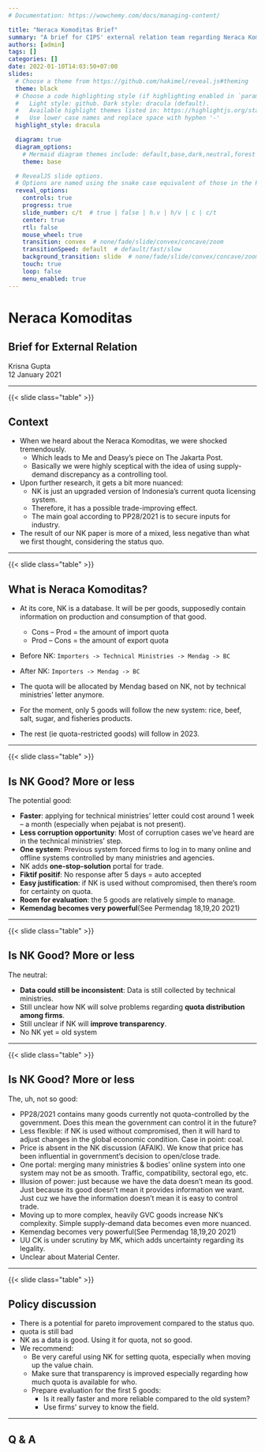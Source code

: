 ```yaml
---
# Documentation: https://wowchemy.com/docs/managing-content/

title: "Neraca Komoditas Brief"
summary: "A brief for CIPS' external relation team regarding Neraca Komoditas"
authors: [admin]
tags: []
categories: []
date: 2022-01-10T14:03:50+07:00
slides:
  # Choose a theme from https://github.com/hakimel/reveal.js#theming
  theme: black
  # Choose a code highlighting style (if highlighting enabled in `params.toml`)
  #   Light style: github. Dark style: dracula (default).
  #   Available highlight themes listed in: https://highlightjs.org/static/demo/
  #   Use lower case names and replace space with hyphen '-'
  highlight_style: dracula

  diagram: true
  diagram_options:
    # Mermaid diagram themes include: default,base,dark,neutral,forest
    theme: base

  # RevealJS slide options.
  # Options are named using the snake case equivalent of those in the RevealJS docs.
  reveal_options:
    controls: true
    progress: true
    slide_number: c/t  # true | false | h.v | h/v | c | c/t
    center: true
    rtl: false
    mouse_wheel: true
    transition: convex  # none/fade/slide/convex/concave/zoom
    transitionSpeed: default  # default/fast/slow
    background_transition: slide  # none/fade/slide/convex/concave/zoom
    touch: true
    loop: false
    menu_enabled: true
---
```


# Neraca Komoditas

## Brief for External Relation

Krisna Gupta  
12 January 2021

---

{{< slide class="table" >}}

## Context

- When we heard about the Neraca Komoditas, we were shocked tremendously.
  - Which leads to Me and Deasy’s piece on The Jakarta Post.
  - Basically we were highly sceptical with the idea of using supply-demand discrepancy as a controlling tool.
- Upon further research, it gets a bit more nuanced:
  - NK is just an upgraded version of Indonesia’s current quota licensing system.
  - Therefore, it has a possible trade-improving effect.
  - The main goal according to PP28/2021 is to secure inputs for industry.
- The result of our NK paper is more of a mixed, less negative than what we first thought, considering the status quo.

---

{{< slide class="table" >}}

## What is Neraca Komoditas?

- At its core, NK is a database. It will be per goods, supposedly contain information on production and consumption of that good.
  - Cons – Prod = the amount of import quota
  - Prod – Cons = the amount of export quota

- Before NK:
`Importers -> Technical Ministries -> Mendag -> BC`
- After NK:
`Importers -> Mendag -> BC`

- The quota will be allocated by Mendag based on NK, not by technical ministries’ letter anymore.
- For the moment, only 5 goods will follow the new system: rice, beef, salt, sugar, and fisheries products.
- The rest (ie quota-restricted goods) will follow in 2023.

---

{{< slide class="table" >}}

## Is NK Good? More or less

The potential good:
- **Faster**: applying for technical ministries’ letter could cost around 1 week – a month (especially when pejabat is not present).
- **Less corruption opportunity**: Most of corruption cases we’ve heard are in the technical ministries’ step.
- **One system**: Previous system forced firms to log in to many online and offline systems controlled by many ministries and agencies.
- NK adds **one-stop-solution** portal for trade.
- **Fiktif positif**: No response after 5 days = auto accepted
- **Easy justification**: if NK is used without compromised, then there’s room for certainty on quota.
- **Room for evaluation**: the 5 goods are relatively simple to manage.
- **Kemendag becomes very powerful**(See Permendag 18,19,20 2021)

---

{{< slide class="table" >}}

## Is NK Good? More or less

The neutral:
- **Data could still be inconsistent**: Data is still collected by technical ministries.
- Still unclear how NK will solve problems regarding **quota distribution among firms**.
- Still unclear if NK will **improve transparency**.
- No NK yet = old system
 
---

{{< slide class="table" >}}

## Is NK Good? More or less

The, uh, not so good:
- PP28/2021 contains many goods currently not quota-controlled by the government. Does this mean the government can control it in the future?
- Less flexible: if NK is used without compromised, then it will hard to adjust changes in the global economic condition. Case in point: coal.
- Price is absent in the NK discussion (AFAIK). We know that price has been influential in government’s decision to open/close trade.
- One portal: merging many ministries & bodies’ online system into one system may not be as smooth. Traffic, compatibility, sectoral ego, etc.
- Illusion of power: just because we have the data doesn’t mean its good. Just because its good doesn’t mean it provides information we want. Just cuz we have the information doesn’t mean it is easy to control trade.
- Moving up to more complex, heavily GVC goods increase NK’s complexity. Simple supply-demand data becomes even more nuanced.
- Kemendag becomes very powerful(See Permendag 18,19,20 2021)
- UU CK is under scrutiny by MK, which adds uncertainty regarding its legality.
- Unclear about Material Center.

---

{{< slide class="table" >}}

## Policy discussion

- There is a potential for pareto improvement compared to the status quo.
- quota is still bad
- NK as a data is good. Using it for quota, not so good.
- We recommend:
  - Be very careful using NK for setting quota, especially when moving up the value chain.
  - Make sure that transparency is improved especially regarding how much quota is available for who.
  - Prepare evaluation for the first 5 goods:
    - Is it really faster and more reliable compared to the old system?
    - Use firms’ survey to know the field.

---

## Q & A
